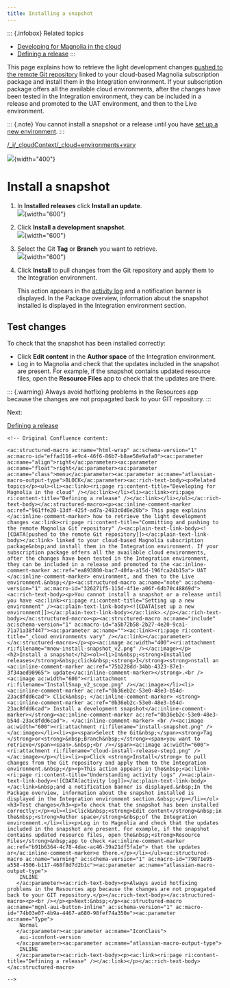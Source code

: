 ```yaml
---
title: Installing a snapshot
---
```


::: {.infobox}
Related topics

-   [Developing for Magnolia in the
    cloud](/Magnolia+Cloud/Developing+for+Magnolia+in+the+cloud)
-   [Defining a
    release](/Magnolia+Cloud/Installing+updates+using+the+Magnolia+cockpit/Defining+a+release)
:::

This page explains how to retrieve the light development changes [pushed
to the remote Git
repository](/Magnolia+Cloud/Developing+for+Magnolia+in+the+cloud/Committing+and+pushing+to+the+remote+Magnolia+Git+repository)
linked to your cloud-based Magnolia subscription package and install
them in the Integration environment. If your subscription package offers
all the available cloud environments, after the changes have been tested
in the Integration environment, they can be included in a release and
promoted to the UAT environment, and then to the Live environment.

::: {.note}
You cannot install a snapshot or a release until you have [set up a new
environment](/Magnolia+Cloud/Managing+environments+using+the+Magnolia+cockpit/Setting+up+a+new+environment).
:::

[/\_i/\_cloudContext/\_cloud+environments+vary](!include)

![](mnow-install-snapshot_v2.png){width="400"}

Install a snapshot
==================

1.  In **Installed releases** click **Install an update**.\
    ![](InstallSnap_v2_scope.png){width="600"}

2.  Click **Install a development snapshot**.\
    ![](install-snapshot.png){width="600"}

3.  Select the Git **Tag** or **Branch** you want to retrieve.\
    ![](cloud-install-release-step1.png){width="600"}

4.  Click **Install** to pull changes from the Git repository and apply
    them to the Integration environment.

    This action appears in the [activity
    log](/Magnolia+Cloud/Cockpit/Understanding+activity+logs) and a
    notification banner is displayed. In the Package overview,
    information about the snapshot installed is displayed in the
    Integration environment section.

Test changes
------------

To check that the snapshot has been installed correctly:

-   Click **Edit content** in the **Author space** of the Integration
    environment.
-   Log in to Magnolia and check that the updates included in the
    snapshot are present. For example, if the snapshot contains updated
    resource files, open the **Resource Files** app to check that the
    updates are there.

::: {.warning}
Always avoid hotfixing problems in the Resources app because the changes
are not propagated back to your GIT repository.
:::

Next:

[Defining a
release](/Magnolia+Cloud/Installing+updates+using+the+Magnolia+cockpit/Defining+a+release)

```{=html}
<!-- Original Confluence content:

<ac:structured-macro ac:name="html-wrap" ac:schema-version="1" ac:macro-id="effad116-e9c4-46f6-86b7-b8ae58e9afa0"><ac:parameter ac:name="align">right</ac:parameter><ac:parameter ac:name="float">right</ac:parameter><ac:parameter ac:name="class">menu</ac:parameter><ac:parameter ac:name="atlassian-macro-output-type">BLOCK</ac:parameter><ac:rich-text-body><p>Related topics</p><ul><li><ac:link><ri:page ri:content-title="Developing for Magnolia in the cloud" /></ac:link></li><li><ac:link><ri:page ri:content-title="Defining a release" /></ac:link></li></ul></ac:rich-text-body></ac:structured-macro><p><ac:inline-comment-marker ac:ref="961ffe20-13df-425f-ad7a-2483c0d0e28b"> This page explains </ac:inline-comment-marker> how to retrieve the light development changes <ac:link><ri:page ri:content-title="Committing and pushing to the remote Magnolia Git repository" /><ac:plain-text-link-body><![CDATA[pushed to the remote Git repository]]></ac:plain-text-link-body></ac:link> linked to your cloud-based Magnolia subscription package&nbsp;and install them in the Integration environment. If your subscription package offers all the available cloud environments, after the changes have been tested in the Integration environment, they can be included in a release and promoted to the <ac:inline-comment-marker ac:ref="ea893800-bac7-40fa-a15d-196fca24b15a"> UAT </ac:inline-comment-marker> environment, and then to the Live environment.&nbsp;</p><ac:structured-macro ac:name="note" ac:schema-version="1" ac:macro-id="326271f5-115d-4f1e-a06f-6db70c48869d"><ac:rich-text-body><p>You cannot install a snapshot or a release until you have <ac:link><ri:page ri:content-title="Setting up a new environment" /><ac:plain-text-link-body><![CDATA[set up a new environment]]></ac:plain-text-link-body></ac:link>.</p></ac:rich-text-body></ac:structured-macro><p><ac:structured-macro ac:name="include" ac:schema-version="1" ac:macro-id="a5b72b58-2b27-4e20-9ca1-71a71a38f447"><ac:parameter ac:name=""><ac:link><ri:page ri:content-title="_cloud environments vary" /></ac:link></ac:parameter></ac:structured-macro></p><p><ac:image ac:width="400"><ri:attachment ri:filename="mnow-install-snapshot_v2.png" /></ac:image></p><h2>Install a snapshot</h2><ol><li>In&nbsp;<strong>Installed releases</strong>&nbsp;click&nbsp;<strong>I</strong><strong>nstall an <ac:inline-comment-marker ac:ref="75b228dd-34bb-4323-87e1-3f34aed90965"> update</ac:inline-comment-marker></strong>.<br /><ac:image ac:width="600"><ri:attachment ri:filename="InstallSnap_v2_scope.png" /></ac:image></li><li><ac:inline-comment-marker ac:ref="0b36eb2c-53e0-48e3-b54d-23ac8fdd6cad"> Click&nbsp; </ac:inline-comment-marker> <strong> <ac:inline-comment-marker ac:ref="0b36eb2c-53e0-48e3-b54d-23ac8fdd6cad"> Install a development snapshot</ac:inline-comment-marker></strong><ac:inline-comment-marker ac:ref="0b36eb2c-53e0-48e3-b54d-23ac8fdd6cad">. </ac:inline-comment-marker> <br /><ac:image ac:width="600"><ri:attachment ri:filename="install-snapshot.png" /></ac:image></li><li><p><span>Select the Git&nbsp;</span><strong>Tag </strong>or<strong>&nbsp;Branch&nbsp;</strong><span>you want to retrieve</span><span>.&nbsp;<br /></span><ac:image ac:width="600"><ri:attachment ri:filename="cloud-install-release-step1.png" /></ac:image></p></li><li><p>Click <strong>Install</strong> to pull changes from the Git repository and apply them to the Integration environment.&nbsp;</p><p>This action appears in the&nbsp;<ac:link><ri:page ri:content-title="Understanding activity logs" /><ac:plain-text-link-body><![CDATA[activity log]]></ac:plain-text-link-body></ac:link>&nbsp;and a notification banner is displayed.&nbsp;In the Package overview, information about the snapshot installed is displayed in the Integration environment section.&nbsp;</p></li></ol><h3>Test changes</h3><p>To check that the snapshot has been installed correctly:</p><ul><li>Click&nbsp;<strong>Edit content</strong>&nbsp;in the&nbsp;<strong>Author space</strong>&nbsp;of the Integration environment.</li><li><p>Log in to Magnolia and check that the updates included in the snapshot are present. For example, if the snapshot contains updated resource files, open the&nbsp;<strong>Resource Files</strong>&nbsp;app to check <ac:inline-comment-marker ac:ref="b91b6364-4c78-4dac-ac46-39a21df5fa1e"> that the updates ar</ac:inline-comment-marker>e there.</p></li></ul><ac:structured-macro ac:name="warning" ac:schema-version="1" ac:macro-id="79871e95-a558-4506-b117-468f8d7d2b1c"><ac:parameter ac:name="atlassian-macro-output-type">
    INLINE
   </ac:parameter><ac:rich-text-body><p>Always avoid hotfixing problems in the Resources app because the changes are not propagated back to your GIT repository.</p></ac:rich-text-body></ac:structured-macro><p><br /></p><p>Next:&nbsp;</p><ac:structured-macro ac:name="mgnl-aui-button-inline" ac:schema-version="1" ac:macro-id="74b03e07-4b9a-4467-a680-98fef74a350e"><ac:parameter ac:name="Type">
    Normal
   </ac:parameter><ac:parameter ac:name="IconClass">
    aui-iconfont-version
   </ac:parameter><ac:parameter ac:name="atlassian-macro-output-type">
    INLINE
   </ac:parameter><ac:rich-text-body><p><ac:link><ri:page ri:content-title="Defining a release" /></ac:link></p></ac:rich-text-body></ac:structured-macro>

-->
```
